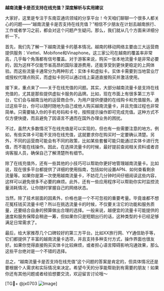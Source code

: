 **越南流量卡是否支持在线充值？深度解析与实用建议**

大家好，这里是专注于东南亚通讯领域的分享平台！今天咱们聊聊一个很多人都关心的问题——“越南流量卡是否支持在线充值？”相信不少朋友在计划去越南旅行、工作或者学习之前，都会对这个问题产生疑问。那么，我们就从几个方面来详细分析一下。

首先，我们先了解一下越南流量卡的基本情况。越南的移动网络主要由三大运营商提供服务：Viettel、Mobifone和Vinaphone。这三家公司在越南的覆盖率非常高，几乎每个角落都有信号覆盖。对于游客来说，购买一张本地流量卡是非常必要的，因为这样不仅能节省高昂的国际漫游费用，还能享受到更快更稳定的上网体验。而这些流量卡通常分为两种形式：实体卡和虚拟卡。实体卡需要到当地营业厅或授权代理点购买，而虚拟卡则可以通过线上渠道直接购买并激活使用。

接下来，重点来了——关于在线充值的问题。其实，大部分越南流量卡是支持在线充值的，尤其是那些提供虚拟卡服务的品牌。比如，现在市面上有很多第三方平台，它们会与越南当地的运营商合作，为用户提供便捷的在线购卡和充值服务。通过这些平台，你可以随时随地为自己或他人购买越南流量卡，并且充值过程也非常简单。只需要输入你的手机号码和卡号，按照提示操作即可完成充值。这种方式不仅方便快捷，而且避免了因语言不通而在国外办理业务的困扰。

不过，虽然大多数情况下在线充值是可以实现的，但也有一些需要注意的地方。例如，有些实体卡可能不支持在线充值，这就要求你在购买时一定要确认清楚。另外，不同的运营商可能会有不同的政策，比如某些套餐可能只能通过实体卡进行充值，而不能在线操作。因此，在选择流量卡的时候，最好提前查阅相关资料或者咨询客服人员，确保自己了解清楚所有细节。

除了在线充值外，还有一些其他的小技巧可以帮助你更好地管理越南流量卡。比如说，现在很多平台都提供了详细的使用指南，包括如何设置APN、如何查看剩余流量等。如果你是第一次使用越南流量卡，不妨花几分钟时间仔细阅读这些内容，这样可以避免很多不必要的麻烦。此外，还有一些应用程序可以帮助你实时监控流量消耗情况，让你随时掌握自己的网络状态。

当然，除了技术层面的因素外，价格也是一个不可忽视的重要考量。毕竟谁都不想花冤枉钱买流量卡吧？所以在挑选流量卡的时候，不仅要关注它的功能和服务质量，还要结合自身的预算做出合理的选择。一般来说，越便宜的流量卡可能提供的速度和服务保障会稍逊一筹，但如果你只是短期出行的话，这种类型的卡已经足够满足日常需求了。

最后，给大家推荐几个口碑较好的第三方平台。比如XX旅行网、YY通信助手等，它们都提供了丰富的越南流量卡选项，并且支持多种支付方式，操作界面也很友好。如果你觉得直接购买实体卡比较麻烦，或者担心语言障碍影响沟通效果，那么这些平台绝对是一个不错的选择。

总之，“越南流量卡是否支持在线充值”这个问题的答案是肯定的，但具体情况还是要根据个人需求和实际情况来决定。希望今天的分享能帮助到有需要的朋友！如果你还有其他问题或者经验想要交流，欢迎留言讨论哦～

[TG💪+ @jx0703 ![Image](https://github.com/user-attachments/assets/dbca1d08-cadb-493c-b0ec-ad6f7a83f270)]